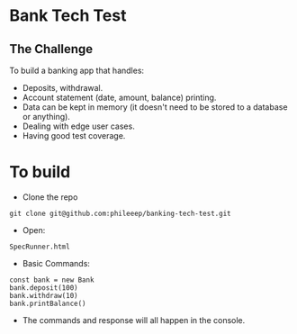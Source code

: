 # Bank Tech Test

## The Challenge
To build a banking app that handles: 
- Deposits, withdrawal.
- Account statement (date, amount, balance) printing.
- Data can be kept in memory (it doesn't need to be stored to a database or anything).
- Dealing with edge user cases.
- Having good test coverage. 

# To build 
- Clone the repo
```
git clone git@github.com:phileeep/banking-tech-test.git

```

- Open:
```
SpecRunner.html
```

- Basic Commands:
```
const bank = new Bank
bank.deposit(100)
bank.withdraw(10)
bank.printBalance()
```

- The commands and response will all happen in the console.